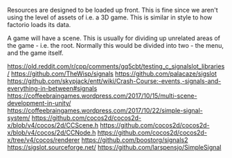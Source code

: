 Resources are designed to be loaded up front. This is fine since we aren't using the level of assets of i.e. a 3D game. This is similar in style to how factorio loads its data.

A game will have a scene. This is usually for dividing up unrelated areas of the game - i.e. the root. Normally this would be divided into two - the menu, and the game itself.

https://old.reddit.com/r/cpp/comments/gq5cbt/testing_c_signalslot_libraries/
https://github.com/TheWisp/signals
https://github.com/palacaze/sigslot
https://github.com/skypjack/entt/wiki/Crash-Course:-events,-signals-and-everything-in-between#signals
https://coffeebraingames.wordpress.com/2017/10/15/multi-scene-development-in-unity/
https://coffeebraingames.wordpress.com/2017/10/22/simple-signal-system/
https://github.com/cocos2d/cocos2d-x/blob/v4/cocos/2d/CCScene.h
https://github.com/cocos2d/cocos2d-x/blob/v4/cocos/2d/CCNode.h
https://github.com/cocos2d/cocos2d-x/tree/v4/cocos/renderer
https://github.com/boostorg/signals2
https://sigslot.sourceforge.net/
https://github.com/larspensjo/SimpleSignal